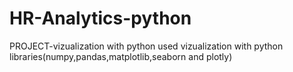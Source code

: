 # HR-Analytics-python
PROJECT-vizualization with python
used vizualization with python libraries(numpy,pandas,matplotlib,seaborn and plotly)
